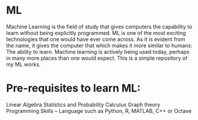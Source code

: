 # ML
Machine Learning is the field of study that gives computers the capability to learn without being explicitly programmed. ML is one of the most exciting technologies that one would have ever come across. As it is evident from the name, it gives the computer that which makes it more similar to humans: The ability to learn. Machine learning is actively being used today, perhaps in many more places than one would expect.
This is a simple repository of my ML works.

# Pre-requisites to learn ML:
Linear Algebra
Statistics and Probability
Calculus
Graph theory
Programming Skills – Language such as Python, R, MATLAB, C++ or Octave

